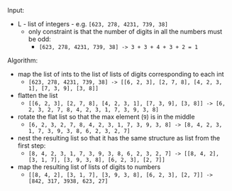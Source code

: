 Input:
- L - list of integers - e.g. `[623, 278, 4231, 739, 38]`
    - only constraint is that the number of digits in all the numbers must be odd:
        - `[623, 278, 4231, 739, 38] -> 3 + 3 + 4 + 3 + 2 = 1`

Algorithm:
- map the list of ints to the list of lists of digits corresponding to each int
    - `[623, 278, 4231, 739, 38] -> [[6, 2, 3], [2, 7, 8], [4, 2, 3, 1], [7, 3, 9], [3, 8]]`
- flatten the list
    - `[[6, 2, 3], [2, 7, 8], [4, 2, 3, 1], [7, 3, 9], [3, 8]] -> [6, 2, 3, 2, 7, 8, 4, 2, 3, 1, 7, 3, 9, 3, 8]`
- rotate the flat list so that the max element (`9`) is in the middle
    - `[6, 2, 3, 2, 7, 8, 4, 2, 3, 1, 7, 3, 9, 3, 8] -> [8, 4, 2, 3, 1, 7, 3, 9, 3, 8, 6, 2, 3, 2, 7]`
- nest the resulting list so that it has the same structure as list from the first step:
    - `[8, 4, 2, 3, 1, 7, 3, 9, 3, 8, 6, 2, 3, 2, 7] -> [[8, 4, 2], [3, 1, 7], [3, 9, 3, 8], [6, 2, 3], [2, 7]]`
- map the resulting list of lists of digits to numbers
    - `[[8, 4, 2], [3, 1, 7], [3, 9, 3, 8], [6, 2, 3], [2, 7]] -> [842, 317, 3938, 623, 27]`

